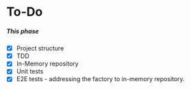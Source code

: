# To-Do

##### This phase

- [x] Project structure
- [x] TDD
- [x] In-Memory repository
- [x] Unit tests
- [x] E2E tests - addressing the factory to in-memory repository.
